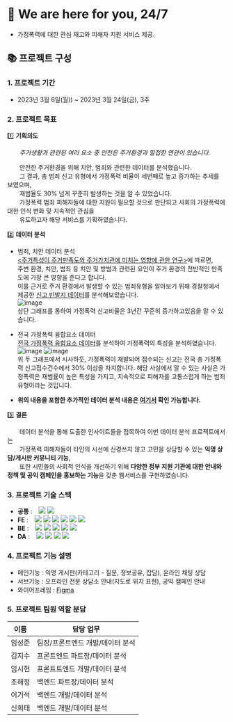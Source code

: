# 🤝 We are here for you, 24/7

- 가정폭력에 대한 관심 재고와 피해자 지원 서비스 제공.

## 📚 프로젝트 구성

### 1. 프로젝트 기간

- 2023년 3월 6일(월)) ~ 2023년 3월 24일(금), 3주

### 2. 프로젝트 목표

1️⃣ **기획의도**

&emsp;&emsp;_주거생활과 관련된 여러 요소 중 안전은 주거환경과 밀접한 연관이 있습니다._

&emsp;&emsp;안전한 주거환경을 위해 치안, 범죄와 관련한 데이터를 분석했습니다. <br />
&emsp;&emsp;그 결과, 총 범죄 신고 유형에서 가정폭력 비율이 세번째로 높고 증가하는 추세를 보였으며, <br />
&emsp;&emsp;재범율도 30% 넘게 꾸준히 발생하는 것을 알 수 있었습니다. <br />
&emsp;&emsp;가정폭력 범죄 피해자들에 대한 지원이 필요할 것으로 판단되고 사회의 가정폭력에 대한 인식 변화 및 지속적인 관심을 <br />
&emsp;&emsp;유도하고자 해당 서비스를 기획하였습니다.

2️⃣ **데이터 분석**

- 범죄, 치안 데이터 분석 <br />
  [<주거특성이 주거만족도와 주거가치관에 미치는 영향에 관한 연구>](http://www.reacademy.org/rboard/data/krea2_new/63_19.pdf)에 따르면, <br />
  주변 환경, 치안, 범죄 등 치안 및 방범과 관련된 요인이 주거 환경의 전반적인 만족도에 가장 큰 영향을 준다고 합니다. <br />
  이를 근거로 주거 환경에서 발생할 수 있는 범죄유형을 알아보기 위해 경찰청에서 제공한 [신고 빈발지 데이터](https://www.bigdata-policing.kr/product/view?product_id=PRDT_500)를 분석해보았습니다. <br />
  ![image](https://github.com/zi9ooJJ/24for7-DV-community/assets/119485385/c8bd4304-2cd4-4d88-a7ad-0ac680ee9a01) <br />
  상단 그래프를 통하여 가정폭력 신고비율은 3년간 꾸준히 증가하고있음을 알 수 있습니다.
- 전국 가정폭력 융합요소 데이터 <br />
  [전국 가정폭력 융합요소 데이터](https://www.bigdata-policing.kr/product/view?product_id=PRDT_142)를 분석하여 가정폭력의 특성을 분석하였습니다.
  ![image](https://github.com/zi9ooJJ/24for7-DV-community/assets/119485385/bb051da1-cb04-430e-b887-e2bfec475455)
  ![image](https://github.com/zi9ooJJ/24for7-DV-community/assets/119485385/6ac3e48c-d788-44e7-a4b8-85adcdb6c6d7) <br />
  위 두 그래프에서 시사하듯, 가정폭력이 재발되어 접수되는 신고는 전국 총 가정폭력 신고접수건수에서 30% 이상을 차지합니다.
  해당 사실에서 알 수 있는 사실은 가정폭력은 재범률이 높은 특성을 가지고, 지속적으로 피해자를 고통스럽게 하는 범죄 유형이라는 것입니다.

- **위의 내용을 포함한 추가적인 데이터 분석 내용은 [여기서](https://github.com/zi9ooJJ/24for7-DV-community/blob/main/1Team_data_analysis.ipynb) 확인 가능합니다.**

3️⃣ **결론**

&emsp;&emsp;데이터 분석을 통해 도출한 인사이트들을 접목하여 이번 데이터 분석 프로젝트에서는 <br />
&emsp;&emsp;가정폭력 피해자들이 타인의 시선에 신경쓰지 않고 고민을 상담할 수 있는 **익명 상담/게시판 커뮤니티 기능**, <br />
&emsp;&emsp;또한 시민들의 사회적 인식을 개선하기 위해 **다양한 정부 지원 기관에 대한 안내와 정책 및 공익 캠페인을 홍보하는 기능**을 갖춘 웹서비스를 구현하였습니다.

### 3. 프로젝트 기술 스택

- **공통** : &ensp;
  <img src="https://img.shields.io/badge/Prettier-F7B93E?style=flat-square&logo=prettier&logoColor=black">
  <img src="https://img.shields.io/badge/ES Module-000000?style=flat-square&logo=ESModule&logoColor=white">
- **FE** : &ensp;
  <img src="https://img.shields.io/badge/JavaScript-F7DF1E?style=flat-square&logo=javascript&logoColor=white">
  <img src="https://img.shields.io/badge/React-20232A?style=flat-square&logo=react&logoColor=61DAFB">
  <img src="https://img.shields.io/badge/Styled Components-%23EC5990.svg?style=flat-square&logo=styledcomponents&logoColor=white">
  <img src="https://img.shields.io/badge/Figma-%23F24E1E.svg?style=flat-square&logo=figma&logoColor=white">
  <img src="https://img.shields.io/badge/Axios-5A29E4.svg?style=flat-square&logo=axios&logoColor=white">
  <img src="https://img.shields.io/badge/-recharts-22B5BF?style=flat-square&logo=emotion&logoColor=white">
- **BE** : &ensp;
  <img src="https://img.shields.io/badge/JavaScript-F7DF1E?style=flat-square&logo=javascript&logoColor=white">
  <img src="https://img.shields.io/badge/Node.js-339933?style=flat-square&logo=node.js&logoColor=white">
  <img src="https://img.shields.io/badge/Express-000000?style=flat-square&logo=Express&logoColor=white">
  <img src="https://img.shields.io/badge/mongoDB-47A248?style=flat-square&logo=mongodb&logoColor=white">
  <img src="https://img.shields.io/badge/Postman-FF6C37?style=flat-square&logo=postman&logoColor=white">
- **DA** : &ensp;
  <img src="https://img.shields.io/badge/Python-14354C?style=flat-square&logo=python&logoColor=white">
  <img src="https://img.shields.io/badge/numpy-%23013243.svg?style=flat-square&logo=numpy&logoColor=white">
  <img src="https://img.shields.io/badge/pandas-%23150458.svg?style=flat-square&logo=pandas&logoColor=white">
  <img src="https://img.shields.io/badge/jupyter-%23FA0F00.svg?style=flat-square&logo=jupyter&logoColor=white">

### 4. 프로젝트 기능 설명

- 메인기능 : 익명 게시판(카테고리 - 질문, 정보공유, 잡담), 온라인 채팅 상담
- 서브기능 : 오프라인 전문 상담소 안내(지도로 위치 표현), 공익 캠페인 안내
- 와이어프레임 : [Figma](https://www.figma.com/file/QsWKWTA2JNX7Gux4Ot1aee/1%ED%8C%80-%EC%99%80%EC%9D%B4%EC%96%B4%ED%94%84%EB%A0%88%EC%9E%84?type=design&node-id=4-6&mode=design&t=NyJ1CLvijGUYSPy8-0)

### 5. 프로젝트 팀원 역할 분담

| 이름   | 담당 업무                        |
| ------ | -------------------------------- |
| 임성준 | 팀장/프론트엔드 개발/데이터 분석 |
| 김지수 | 프론트엔드 파트장/데이터 분석    |
| 임시현 | 프론트트엔드 개발/데이터 분석    |
| 조해정 | 백엔드 파트장/데이터 분석        |
| 이기석 | 백엔드 개발/데이터 분석          |
| 신희태 | 백엔드 개발/데이터 분석          |
